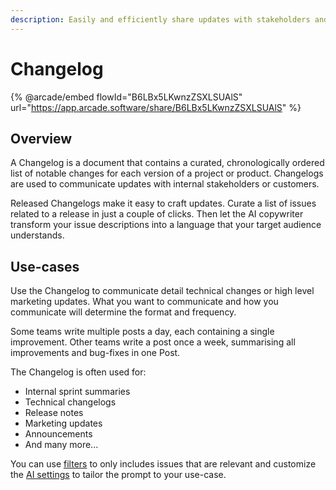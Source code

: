 ```yaml
---
description: Easily and efficiently share updates with stakeholders and customers.
---
```


# Changelog

{% @arcade/embed flowId="B6LBx5LKwnzZSXLSUAlS" url="https://app.arcade.software/share/B6LBx5LKwnzZSXLSUAlS" %}

## Overview

A Changelog is a document that contains a curated, chronologically ordered list of notable changes for each version of a project or product. Changelogs are used to communicate updates with internal stakeholders or customers. &#x20;

Released Changelogs make it easy to craft updates. Curate a list of issues related to a release in just a couple of clicks. Then let the AI copywriter transform your issue descriptions into a language that your target audience understands.

## Use-cases

Use the Changelog to communicate detail technical changes or high level marketing updates. What you want to communicate and how you communicate will determine the format and frequency.&#x20;

Some teams write multiple posts a day, each containing a single improvement. Other teams write a post once a week, summarising all improvements and bug-fixes in one Post.&#x20;

The Changelog is often used for:&#x20;

* Internal sprint summaries&#x20;
* Technical changelogs&#x20;
* Release notes
* Marketing updates
* Announcements
* And many more...

You can use [filters](editor/staging-area.md) to only includes issues that are relevant and customize the [AI settings](../settings/artificial-intelligence.md) to tailor the prompt to your use-case.&#x20;

